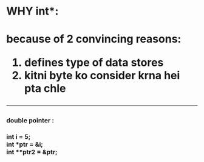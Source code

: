 <h1>WHY int*:<h1>

because of 2 convincing reasons:

1) defines type of data stores <br>
2) kitni byte ko consider krna hei pta chle <br> 
<hr>

<h3>double pointer : <h3>

int i = 5; <br>
int *ptr = &i; <br>
int **ptr2 = &ptr; <br>